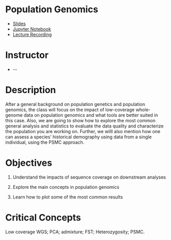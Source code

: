 Population Genomics
======
* [Slides](https://github.com/cursobioinfo/BioinformaticsCourse/blob/main/Lectures/Section8)
* [Jupyter Notebook](https://github.com/cursobioinfo/BioinformaticsCourse/blob/main/Lectures/Section8)
* [Lecture Recording](https://github.com/cursobioinfo/BioinformaticsCourse/blob/main/Lectures/Section8)

# Instructor
* --

# Description
After a general background on population genetics and population genomics, the class will focus on the impact of low-coverage whole-genome data on population genomics and what tools are better suited in this case. Also, we are going to show how to explore the most common general analysis and statistics to evaluate the data quality and characterize the population you are working on. Further, we willl also mention how one can assess a species’ historical demography using data from a single individual, using the PSMC approach. 

# Objectives
1. Understand the impacts of sequence coverage on downstream analyses

2. Explore the main concepts in population genomics

3. Learn how to plot some of the most common results

# Critical Concepts
Low coverage WGS; PCA; admixture; FST; Heterozygosity; PSMC.
